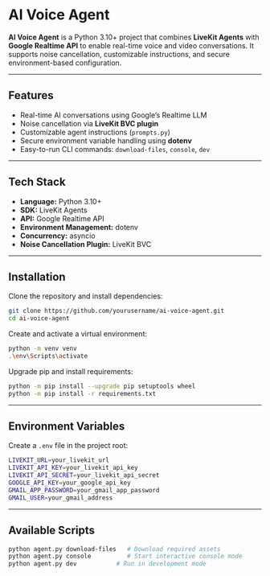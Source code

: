 # AI Voice Agent

**AI Voice Agent** is a Python 3.10+ project that combines **LiveKit Agents** with **Google Realtime API** to enable real-time voice and video conversations. It supports noise cancellation, customizable instructions, and secure environment-based configuration.

---

## Features

* Real-time AI conversations using Google’s Realtime LLM
* Noise cancellation via **LiveKit BVC plugin**
* Customizable agent instructions (`prompts.py`)
* Secure environment variable handling using **dotenv**
* Easy-to-run CLI commands: `download-files`, `console`, `dev`

---

## Tech Stack

* **Language:** Python 3.10+
* **SDK:** LiveKit Agents
* **API:** Google Realtime API
* **Environment Management:** dotenv
* **Concurrency:** asyncio
* **Noise Cancellation Plugin:** LiveKit BVC

---

## Installation

Clone the repository and install dependencies:

```bash
git clone https://github.com/yourusername/ai-voice-agent.git
cd ai-voice-agent
```

Create and activate a virtual environment:

```bash
python -m venv venv
.\env\Scripts\activate
```

Upgrade pip and install requirements:

```bash
python -m pip install --upgrade pip setuptools wheel
python -m pip install -r requirements.txt
```

---

## Environment Variables

Create a `.env` file in the project root:

```bash
LIVEKIT_URL=your_livekit_url
LIVEKIT_API_KEY=your_livekit_api_key
LIVEKIT_API_SECRET=your_livekit_api_secret
GOOGLE_API_KEY=your_google_api_key
GMAIL_APP_PASSWORD=your_gmail_app_password
GMAIL_USER=your_gmail_address
```
---

## Available Scripts

```bash
python agent.py download-files   # Download required assets
python agent.py console          # Start interactive console mode
python agent.py dev           # Run in development mode
```
